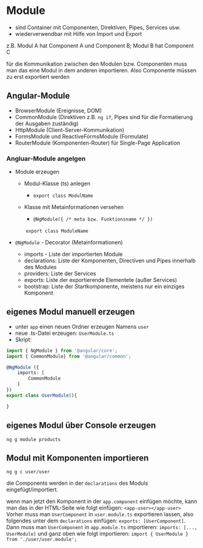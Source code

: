 # Module

* sind Container mit Componenten, Direktiven, Pipes, Services usw.
* wiederverwendbar mit  Hilfe von Import und Export

z.B. Modul A hat Component A und Component B; Modul B hat Component C

für die Kommunikation zwischen den Modulen bzw. Componenten muss man das eine Modul in dem anderen importieren. Also Componente müssen zu erst exportiert werden



## Angular-Module

* BrowserModule (Ereignisse, DOM)
* CommonModule (Direktiven z.B. `ng if`, Pipes sind für die Formatierung der Ausgaben zuständig)
* HttpModule (Client-Server-Kommunikation)
* FormsModule und ReactiveFormsModule (Formulate)
* RouterModule (Komponenten-Router) für Single-Page Application



### Angluar-Module angelgen

* Module erzeugen

  * Modul-Klasse (ts) anlegen

    * `export class ModulName`

  * Klasse mit Metainformationen versehen

    * `@NgModule({ /* meta bzw. Funktionsname */ })`

    ​        `export class ModuleName`

* `@NgModule`  - Decorator (Metainformationen)
  
  * imports - Liste der importierten Module
  * declarations: Liste der Komponenten, Directiven und Pipes innerhalb des Modules
  * providers: Liste der Services
  * exports: Liste der exportierende Elementete (außer Services)
  * bootstrap: Liste der Startkomponente, meistens nur ein einziges Komponent



## eigenes Modul manuell erzeugen

* unter `app` einen neuen Ordner erzeugen Namens `user`
* neue .ts-Datei erzeugen: `UserModule.ts`
* Skript: 
```typescript
import { NgModule } from '@angular/core';
import { CommonModule} from '@angular/common';

@NgModule ({
	imports: [
		CommonModule
	]
}) 
export class UserModule(){

}
```



## eigenes Modul über Console erzeugen

`ng g module products`



## Modul mit Komponenten importieren
`ng g c user/user`

die Components werden in der `declarations` des Moduls eingefügt/importiert.

wenn man jetzt den Komponent in der `app.component` einfügen möchte, kann man das in der HTML-Seite wie folgt einfügen: `<app-user></app-user>`
Vorher muss man `UserComponent` in `user.module.ts` exportieren lassen, also folgendes unter dem `declarations` einfügen: `exports: [UserComponent]`. 
Dann muss man `UserComponent` in `app.module.ts` importieren: `imports: [..., UserModule]` und ganz oben wie folgt importieren: `import { UserModule } from './user/user.module';`









